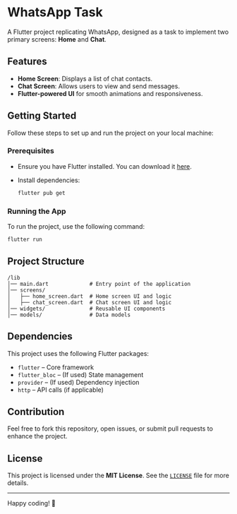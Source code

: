 # WhatsApp Task  

A Flutter project replicating WhatsApp, designed as a task to implement two primary screens: **Home** and **Chat**.

## Features  

- **Home Screen**: Displays a list of chat contacts.  
- **Chat Screen**: Allows users to view and send messages.  
- **Flutter-powered UI** for smooth animations and responsiveness.  

## Getting Started  

Follow these steps to set up and run the project on your local machine:  

### Prerequisites  

- Ensure you have Flutter installed. You can download it [here](https://flutter.dev/docs/get-started/install).  
- Install dependencies:  

  ```sh
  flutter pub get
  ```

### Running the App  

To run the project, use the following command:  

```sh
flutter run
```

## Project Structure  

```
/lib
│── main.dart             # Entry point of the application
│── screens/
│   ├── home_screen.dart  # Home screen UI and logic
│   ├── chat_screen.dart  # Chat screen UI and logic
│── widgets/              # Reusable UI components
│── models/               # Data models
```

## Dependencies  

This project uses the following Flutter packages:  

- `flutter` – Core framework  
- `flutter_bloc` – (If used) State management  
- `provider` – (If used) Dependency injection  
- `http` – API calls (if applicable)  

## Contribution  

Feel free to fork this repository, open issues, or submit pull requests to enhance the project.  

## License  

This project is licensed under the **MIT License**. See the [`LICENSE`](LICENSE) file for more details.  

---

Happy coding! 🚀  

